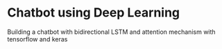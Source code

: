 # Chatbot using Deep Learning
 Building a chatbot with bidirectional LSTM and attention mechanism with tensorflow and keras
